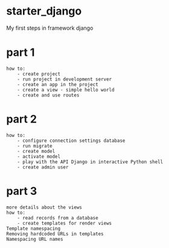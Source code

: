 # starter_django
My first steps in framework django

# part 1
    how to: 
        - create project
        - run project in development server
        - create an app in the project
        - create a view - simple hello world
        - create and use routes

# part 2
    how to:
        - configure connection settings database
        - run migrate
        - create model
        - activate model
        - play with the API Django in interactive Python shell
        - create admin user

# part 3
    more details about the views
    how to:
        - read records from a database
        - create templates for render views    
    Template namespacing
    Removing hardcoded URLs in templates
    Namespacing URL names